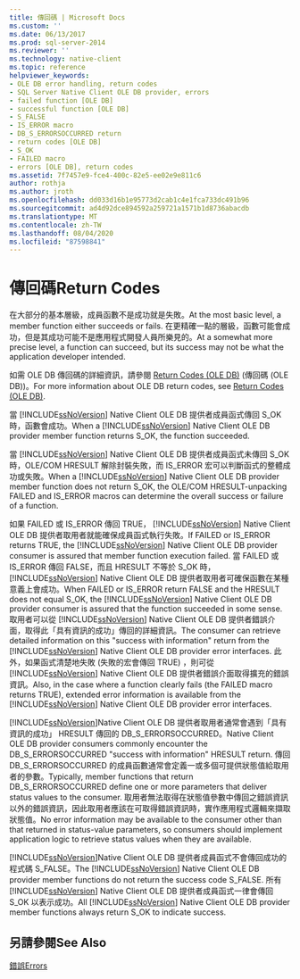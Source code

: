 ```yaml
---
title: 傳回碼 | Microsoft Docs
ms.custom: ''
ms.date: 06/13/2017
ms.prod: sql-server-2014
ms.reviewer: ''
ms.technology: native-client
ms.topic: reference
helpviewer_keywords:
- OLE DB error handling, return codes
- SQL Server Native Client OLE DB provider, errors
- failed function [OLE DB]
- successful function [OLE DB]
- S_FALSE
- IS_ERROR macro
- DB_S_ERRORSOCCURRED return
- return codes [OLE DB]
- S_OK
- FAILED macro
- errors [OLE DB], return codes
ms.assetid: 7f7457e9-fce4-400c-82e5-ee02e9e811c6
author: rothja
ms.author: jroth
ms.openlocfilehash: dd033d16b1e95773d2cab1c4e1fca733dc491b96
ms.sourcegitcommit: ad4d92dce894592a259721a1571b1d8736abacdb
ms.translationtype: MT
ms.contentlocale: zh-TW
ms.lasthandoff: 08/04/2020
ms.locfileid: "87598841"
---
```

# <a name="return-codes"></a><span data-ttu-id="33a0c-102">傳回碼</span><span class="sxs-lookup"><span data-stu-id="33a0c-102">Return Codes</span></span>
  <span data-ttu-id="33a0c-103">在大部分的基本層級，成員函數不是成功就是失敗。</span><span class="sxs-lookup"><span data-stu-id="33a0c-103">At the most basic level, a member function either succeeds or fails.</span></span> <span data-ttu-id="33a0c-104">在更精確一點的層級，函數可能會成功，但是其成功可能不是應用程式開發人員所樂見的。</span><span class="sxs-lookup"><span data-stu-id="33a0c-104">At a somewhat more precise level, a function can succeed, but its success may not be what the application developer intended.</span></span>  
  
 <span data-ttu-id="33a0c-105">如需 OLE DB 傳回碼的詳細資訊，請參閱 [Return Codes (OLE DB)](https://go.microsoft.com/fwlink/?LinkId=101631) (傳回碼 (OLE DB))。</span><span class="sxs-lookup"><span data-stu-id="33a0c-105">For more information about OLE DB return codes, see [Return Codes (OLE DB)](https://go.microsoft.com/fwlink/?LinkId=101631).</span></span>  
  
 <span data-ttu-id="33a0c-106">當 [!INCLUDE[ssNoVersion](../../includes/ssnoversion-md.md)] Native Client OLE DB 提供者成員函式傳回 S_OK 時，函數會成功。</span><span class="sxs-lookup"><span data-stu-id="33a0c-106">When a [!INCLUDE[ssNoVersion](../../includes/ssnoversion-md.md)] Native Client OLE DB provider member function returns S_OK, the function succeeded.</span></span>  
  
 <span data-ttu-id="33a0c-107">當 [!INCLUDE[ssNoVersion](../../includes/ssnoversion-md.md)] Native Client OLE DB 提供者成員函式未傳回 S_OK 時，OLE/COM HRESULT 解除封裝失敗，而 IS_ERROR 宏可以判斷函式的整體成功或失敗。</span><span class="sxs-lookup"><span data-stu-id="33a0c-107">When a [!INCLUDE[ssNoVersion](../../includes/ssnoversion-md.md)] Native Client OLE DB provider member function does not return S_OK, the OLE/COM HRESULT-unpacking FAILED and IS_ERROR macros can determine the overall success or failure of a function.</span></span>  
  
 <span data-ttu-id="33a0c-108">如果 FAILED 或 IS_ERROR 傳回 TRUE， [!INCLUDE[ssNoVersion](../../includes/ssnoversion-md.md)] Native Client OLE DB 提供者取用者就能確保成員函式執行失敗。</span><span class="sxs-lookup"><span data-stu-id="33a0c-108">If FAILED or IS_ERROR returns TRUE, the [!INCLUDE[ssNoVersion](../../includes/ssnoversion-md.md)] Native Client OLE DB provider consumer is assured that member function execution failed.</span></span> <span data-ttu-id="33a0c-109">當 FAILED 或 IS_ERROR 傳回 FALSE，而且 HRESULT 不等於 S_OK 時， [!INCLUDE[ssNoVersion](../../includes/ssnoversion-md.md)] Native Client OLE DB 提供者取用者可確保函數在某種意義上會成功。</span><span class="sxs-lookup"><span data-stu-id="33a0c-109">When FAILED or IS_ERROR return FALSE and the HRESULT does not equal S_OK, the [!INCLUDE[ssNoVersion](../../includes/ssnoversion-md.md)] Native Client OLE DB provider consumer is assured that the function succeeded in some sense.</span></span> <span data-ttu-id="33a0c-110">取用者可以從 [!INCLUDE[ssNoVersion](../../includes/ssnoversion-md.md)] Native Client OLE DB 提供者錯誤介面，取得此「具有資訊的成功」傳回的詳細資訊。</span><span class="sxs-lookup"><span data-stu-id="33a0c-110">The consumer can retrieve detailed information on this "success with information" return from the [!INCLUDE[ssNoVersion](../../includes/ssnoversion-md.md)] Native Client OLE DB provider error interfaces.</span></span> <span data-ttu-id="33a0c-111">此外，如果函式清楚地失敗 (失敗的宏會傳回 TRUE) ，則可從 [!INCLUDE[ssNoVersion](../../includes/ssnoversion-md.md)] Native Client OLE DB 提供者錯誤介面取得擴充的錯誤資訊。</span><span class="sxs-lookup"><span data-stu-id="33a0c-111">Also, in the case where a function clearly fails (the FAILED macro returns TRUE), extended error information is available from the [!INCLUDE[ssNoVersion](../../includes/ssnoversion-md.md)] Native Client OLE DB provider error interfaces.</span></span>  
  
 [!INCLUDE[ssNoVersion](../../includes/ssnoversion-md.md)]<span data-ttu-id="33a0c-112">Native Client OLE DB 提供者取用者通常會遇到「具有資訊的成功」 HRESULT 傳回的 DB_S_ERRORSOCCURRED。</span><span class="sxs-lookup"><span data-stu-id="33a0c-112">Native Client OLE DB provider consumers commonly encounter the DB_S_ERRORSOCCURRED "success with information" HRESULT return.</span></span> <span data-ttu-id="33a0c-113">傳回 DB_S_ERRORSOCCURRED 的成員函數通常會定義一或多個可提供狀態值給取用者的參數。</span><span class="sxs-lookup"><span data-stu-id="33a0c-113">Typically, member functions that return DB_S_ERRORSOCCURRED define one or more parameters that deliver status values to the consumer.</span></span> <span data-ttu-id="33a0c-114">取用者無法取得在狀態值參數中傳回之錯誤資訊以外的錯誤資訊，因此取用者應該在可取得錯誤資訊時，實作應用程式邏輯來擷取狀態值。</span><span class="sxs-lookup"><span data-stu-id="33a0c-114">No error information may be available to the consumer other than that returned in status-value parameters, so consumers should implement application logic to retrieve status values when they are available.</span></span>  
  
 <span data-ttu-id="33a0c-115">[!INCLUDE[ssNoVersion](../../includes/ssnoversion-md.md)]Native Client OLE DB 提供者成員函式不會傳回成功的程式碼 S_FALSE。</span><span class="sxs-lookup"><span data-stu-id="33a0c-115">The [!INCLUDE[ssNoVersion](../../includes/ssnoversion-md.md)] Native Client OLE DB provider member functions do not return the success code S_FALSE.</span></span> <span data-ttu-id="33a0c-116">所有 [!INCLUDE[ssNoVersion](../../includes/ssnoversion-md.md)] Native Client OLE DB 提供者成員函式一律會傳回 S_OK 以表示成功。</span><span class="sxs-lookup"><span data-stu-id="33a0c-116">All [!INCLUDE[ssNoVersion](../../includes/ssnoversion-md.md)] Native Client OLE DB provider member functions always return S_OK to indicate success.</span></span>  
  
## <a name="see-also"></a><span data-ttu-id="33a0c-117">另請參閱</span><span class="sxs-lookup"><span data-stu-id="33a0c-117">See Also</span></span>  
 [<span data-ttu-id="33a0c-118">錯誤</span><span class="sxs-lookup"><span data-stu-id="33a0c-118">Errors</span></span>](errors.md)  
  
  
